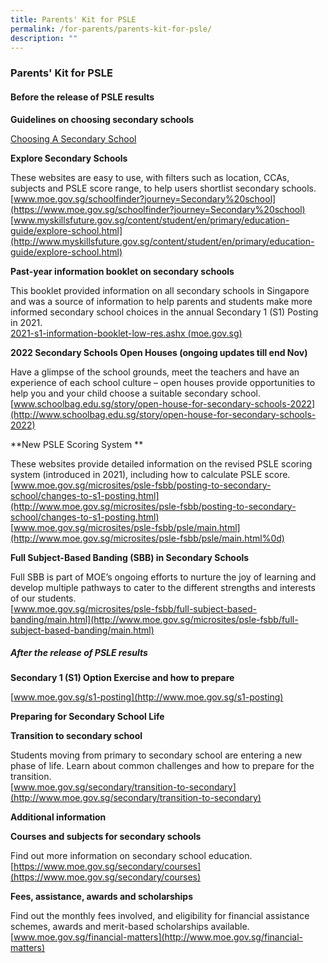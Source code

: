 ```yaml
---
title: Parents' Kit for PSLE
permalink: /for-parents/parents-kit-for-psle/
description: ""
---
```

### Parents' Kit for PSLE

#### Before the release of PSLE results

**Guidelines on choosing secondary schools**

[Choosing A Secondary School](/files/Parent%20Kit%20Choosing%20a%20Sec%20Sch%206.pdf)
  
**Explore Secondary Schools**

These websites are easy to use, with filters such as location, CCAs, subjects and PSLE score range, to help users shortlist secondary schools.  
[www.moe.gov.sg/schoolfinder?journey=Secondary%20school](https://www.moe.gov.sg/schoolfinder?journey=Secondary%20school)  
[www.myskillsfuture.gov.sg/content/student/en/primary/education-guide/explore-school.html](http://www.myskillsfuture.gov.sg/content/student/en/primary/education-guide/explore-school.html)

**Past-year information booklet on secondary schools**

This booklet provided information on all secondary schools in Singapore and was a source of information to help parents and students make more informed secondary school choices in the annual Secondary 1 (S1) Posting in 2021.  
[2021-s1-information-booklet-low-res.ashx (moe.gov.sg)](https://www.moe.gov.sg/-/media/files/secondary/2021/2021-s1-information-booklet-low-res.ashx?la=en&hash=B0A68698C3EBECF934C3A6DE1AB6C4D969841BA9)

**2022 Secondary Schools Open Houses (ongoing updates till end Nov)**

Have a glimpse of the school grounds, meet the teachers and have an experience of each school culture – open houses provide opportunities to help you and your child choose a suitable secondary school.  
[www.schoolbag.edu.sg/story/open-house-for-secondary-schools-2022](http://www.schoolbag.edu.sg/story/open-house-for-secondary-schools-2022)

**New PSLE Scoring System  **

These websites provide detailed information on the revised PSLE scoring system (introduced in 2021), including how to calculate PSLE score.  
[www.moe.gov.sg/microsites/psle-fsbb/posting-to-secondary-school/changes-to-s1-posting.html](http://www.moe.gov.sg/microsites/psle-fsbb/posting-to-secondary-school/changes-to-s1-posting.html)  
[www.moe.gov.sg/microsites/psle-fsbb/psle/main.html](http://www.moe.gov.sg/microsites/psle-fsbb/psle/main.html%0d)

**Full Subject-Based Banding (SBB) in Secondary Schools**

Full SBB is part of MOE’s ongoing efforts to nurture the joy of learning and develop multiple pathways to cater to the different strengths and interests of our students.  
[www.moe.gov.sg/microsites/psle-fsbb/full-subject-based-banding/main.html](http://www.moe.gov.sg/microsites/psle-fsbb/full-subject-based-banding/main.html)

##### After the release of PSLE results

**Secondary 1 (S1) Option Exercise and how to prepare**

[www.moe.gov.sg/s1-posting](http://www.moe.gov.sg/s1-posting)

**Preparing for Secondary School Life**

**Transition to secondary school**

Students moving from primary to secondary school are entering a new phase of life. Learn about common challenges and how to prepare for the transition.  
[www.moe.gov.sg/secondary/transition-to-secondary](http://www.moe.gov.sg/secondary/transition-to-secondary)

**Additional information**

**Courses and subjects for secondary schools**

Find out more information on secondary school education.  
[https://www.moe.gov.sg/secondary/courses](https://www.moe.gov.sg/secondary/courses)

**Fees, assistance, awards and scholarships**

Find out the monthly fees involved, and eligibility for financial assistance schemes, awards and merit-based scholarships available.  
[www.moe.gov.sg/financial-matters](http://www.moe.gov.sg/financial-matters)